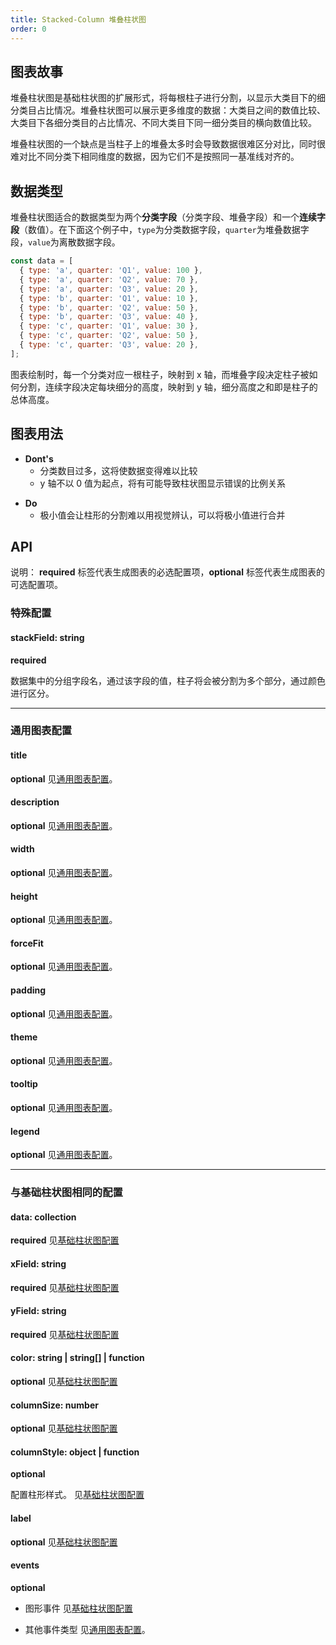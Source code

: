 ```yaml
---
title: Stacked-Column 堆叠柱状图
order: 0
---
```


## 图表故事

堆叠柱状图是基础柱状图的扩展形式，将每根柱子进行分割，以显示大类目下的细分类目占比情况。堆叠柱状图可以展示更多维度的数据：大类目之间的数值比较、大类目下各细分类目的占比情况、不同大类目下同一细分类目的横向数值比较。

堆叠柱状图的一个缺点是当柱子上的堆叠太多时会导致数据很难区分对比，同时很难对比不同分类下相同维度的数据，因为它们不是按照同一基准线对齐的。

## 数据类型

堆叠柱状图适合的数据类型为两个**分类字段**（分类字段、堆叠字段）和一个**连续字段**（数值）。在下面这个例子中，`type`为分类数据字段，`quarter`为堆叠数据字段，`value`为离散数据字段。

```js
const data = [
  { type: 'a', quarter: 'Q1', value: 100 },
  { type: 'a', quarter: 'Q2', value: 70 },
  { type: 'a', quarter: 'Q3', value: 20 },
  { type: 'b', quarter: 'Q1', value: 10 },
  { type: 'b', quarter: 'Q2', value: 50 },
  { type: 'b', quarter: 'Q3', value: 40 },
  { type: 'c', quarter: 'Q1', value: 30 },
  { type: 'c', quarter: 'Q2', value: 50 },
  { type: 'c', quarter: 'Q3', value: 20 },
];
```

图表绘制时，每一个分类对应一根柱子，映射到 x 轴，而堆叠字段决定柱子被如何分割，连续字段决定每块细分的高度，映射到 y 轴，细分高度之和即是柱子的总体高度。

## 图表用法

- **Dont's**
  - 分类数目过多，这将使数据变得难以比较
  - y 轴不以 0 值为起点，将有可能导致柱状图显示错误的比例关系

* **Do**
  - 极小值会让柱形的分割难以用视觉辨认，可以将极小值进行合并

## API

说明： **required** 标签代表生成图表的必选配置项，**optional** 标签代表生成图表的可选配置项。

### 特殊配置

#### stackField: string

**required**

数据集中的分组字段名，通过该字段的值，柱子将会被分割为多个部分，通过颜色进行区分。

---

### 通用图表配置

#### title

**optional** 见[通用图表配置](../generalConfig.zh-CN.md)。

#### description

**optional** 见[通用图表配置](../generalConfig.zh-CN.md)。

#### width

**optional** 见[通用图表配置](../generalConfig.zh-CN.md)。

#### height

**optional** 见[通用图表配置](../generalConfig.zh-CN.md)。

#### forceFit

**optional** 见[通用图表配置](../generalConfig.zh-CN.md)。

#### padding

**optional** 见[通用图表配置](../generalConfig.zh-CN.md)。

#### theme

**optional** 见[通用图表配置](../generalConfig.zh-CN.md)。

#### tooltip

**optional** 见[通用图表配置](../generalConfig.zh-CN.md)。

#### legend

**optional** 见[通用图表配置](../generalConfig.zh-CN.md)。

---

### 与基础柱状图相同的配置

#### data: collection

**required** 见[基础柱状图配置](./column.zh-CN.md)

#### xField: string

**required** 见[基础柱状图配置](./column.zh-CN.md)

#### yField: string

**required** 见[基础柱状图配置](./column.zh-CN.md)

#### color: string | string[] | function

**optional** 见[基础柱状图配置](./column.zh-CN.md)

#### columnSize: number

**optional** 见[基础柱状图配置](./column.zh-CN.md)

#### columnStyle: object | function

**optional**

配置柱形样式。 见[基础柱状图配置](./column.zh-CN.md)

#### label

**optional** 见[基础柱状图配置](./column.zh-CN.md)

#### events

**optional**

- 图形事件 见[基础柱状图配置](./column.zh-CN.md)

- 其他事件类型 见[通用图表配置](../generalConfig.zh-CN.md)。
